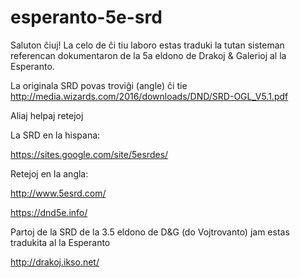 # esperanto-5e-srd

Saluton ĉiuj! La celo de ĉi tiu laboro estas traduki la tutan sisteman referencan dokumentaron de la 5a eldono de Drakoj & Galerioj al la Esperanto.

La originala SRD povas troviĝi (angle) ĉi tie  http://media.wizards.com/2016/downloads/DND/SRD-OGL_V5.1.pdf

Aliaj helpaj retejoj

La SRD en la hispana:

https://sites.google.com/site/5esrdes/

Retejoj en la angla:

http://www.5esrd.com/

https://dnd5e.info/

Partoj de la SRD de la 3.5 eldono de D&G (do Vojtrovanto) jam estas tradukita al la Esperanto

http://drakoj.ikso.net/
